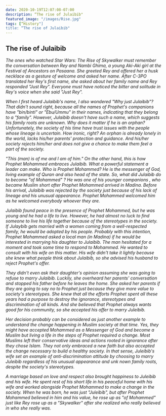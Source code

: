 ```yaml
---
date: 2020-10-19T12:07:08-07:00
description: “The rise of Julaibib"
featured_image: "/images/Rise.jpg"
tags: [“History"]
title: “The rise of Julaibib"
---
```




## The rise of Julaibib

*The ones who watched Star Wars: The Rise of Skywalker must remember the conversation between Rey and Nambi Ghima, a young Aki-Aki girl at the Festival of Ancestors on Pasaana. She greeted Rey and offered her a husk necklace as a gesture of welcome and asked her name. After C-3PO translated her Rey's first name, she asked about her family name and Rey responded "Just Rey". Everyone must have noticed the bitter and solitude in Rey's voice when she said "Just Rey".*

 

*When I first heard Julaibib's name, I also wondered "Why just Julaibib"? That didn't sound right, because all the names of Prophet's companions have "bin/binti" or "Ebu/Ummu" in their names, indicating that they belong to a "family". However, Julaibib doesn't have such a name, which suggests his family roots are unknown. Why does it matter if he is an orphan? Unfortunately, the society of his time have trust issues with the people whose lineage is uncertain. How ironic, right? An orphan is already lonely in the world, lacks his/her parents' protection and guidance. And his/her society rejects him/her and does not give a chance to make them feel a part of the society.* 

 

*"This (man) is of me and I am of him." On the other hand, this is how Prophet Mohammed embraces Julaibib. What a powerful statement a leader can make. Who is Prophet Mohammed? He is the messenger of God, living example of Quran and also head of the state. So, what did Julaibib do to become "of Mohammed" ? He was one of his younger companions , who became Muslim short after Prophet Mohammed arrived in Madina. Before his arrival, Julaibib was rejected by the society just because of his lack of lineage and his unusual appearance. Prophet Mohammed welcomed him as he welcomed everybody whoever they are.*

 

*Julaibib found peace in the presence of Prophet Mohammed, but he was young and he had a life to live. However, he had almost no luck to find someone to live his life together because of the stereotypes in the society. If Julaybib gets married with a women coming from a well-respected family, he would be adopted by his people. Probably with this intention, Prophet Mohammed asked a local man (in Madina) if he would be interested in marrying his daughter to Julaibib. The man hesitated for a moment and took some time to respond to Mohammed. He wanted to consult with his wife on this matter. His wife didn't take it lightly because she knew what people think about Julaibib, so she advised his husband to reject Prophet's offer.* 

 

*They didn't even ask their daughter's opinion assuming she was going to refuse to marry Julaibib. Luckily, she overheard her parents' conversation and stopped his father before he leaves the home. She asked her parents if they are going to say no to Prophet just because they give more value to society's stereotypes. She knew that all the efforts Prophet spent all these years had a purpose to destroy the ignorance, stereotypes and discrimination of all kinds. And she believed that Prophet always wants good for his community, so she accepted his offer to marry Juleibib.* 

 

*Her decision probably can be considered as just another example to understand the change happening in Muslim society at that time. Yes, they might have accepted Mohammed as a Messenger of God and become a Muslim but living a life in the steps of Prophet required a change. Most Muslims left their conservative ideas and actions rooted in ignorance after they chose Islam. They not only embraced a new faith but also accepted the change necessary to build a healthy society. In that sense, Juleibib's wife set an example of anti-discrimination attitude by choosing to marry Juleibib regardless of his unusual appearance and unk nown family roots, despite the society's stereotypes.* 

 

*A marriage based on love and respect also brought happiness to Juleibib and his wife. He spent rest of his short life in his peaceful home with his wife and worked alongside Prophet Mohammed to make a change in the society. When he was born, he was just "Juleibib", but after Prophet Mohammed believed in him and his value, he rose up as "of Mohammed" just like Rey rose up as a "Skywalker" after she realized who really believed in who she really was.*
